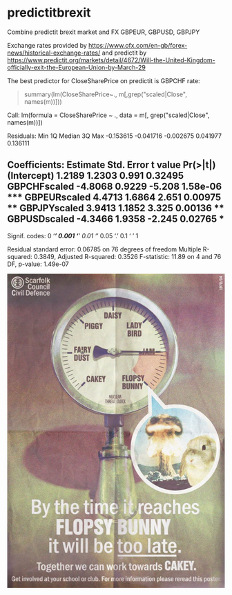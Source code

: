 # predictitbrexit
Combine predictit brexit market and FX GBPEUR, GBPUSD, GBPJPY

Exchange rates provided by https://www.ofx.com/en-gb/forex-news/historical-exchange-rates/ and predictit by https://www.predictit.org/markets/detail/4672/Will-the-United-Kingdom-officially-exit-the-European-Union-by-March-29

The best predictor for CloseSharePrice on predictit is GBPCHF rate:

> summary(lm(CloseSharePrice~., m[,grep("scaled|Close", names(m))]))

Call:
lm(formula = CloseSharePrice ~ ., data = m[, grep("scaled|Close", 
    names(m))])

Residuals:
      Min        1Q    Median        3Q       Max 
-0.153615 -0.041716 -0.002675  0.041977  0.136111 

Coefficients:
             Estimate Std. Error t value Pr(>|t|)    
(Intercept)    1.2189     1.2303   0.991  0.32495    
GBPCHFscaled  -4.8068     0.9229  -5.208 1.58e-06 ***
GBPEURscaled   4.4713     1.6864   2.651  0.00975 ** 
GBPJPYscaled   3.9413     1.1852   3.325  0.00136 ** 
GBPUSDscaled  -4.3466     1.9358  -2.245  0.02765 *  
---
Signif. codes:  0 ‘***’ 0.001 ‘**’ 0.01 ‘*’ 0.05 ‘.’ 0.1 ‘ ’ 1

Residual standard error: 0.06785 on 76 degrees of freedom
Multiple R-squared:  0.3849,	Adjusted R-squared:  0.3526 
F-statistic: 11.89 on 4 and 76 DF,  p-value: 1.49e-07


![AN attempt to create flopsy bunny brexit indicatort](flopsybunny.jpg "Flopsy Bunny")

